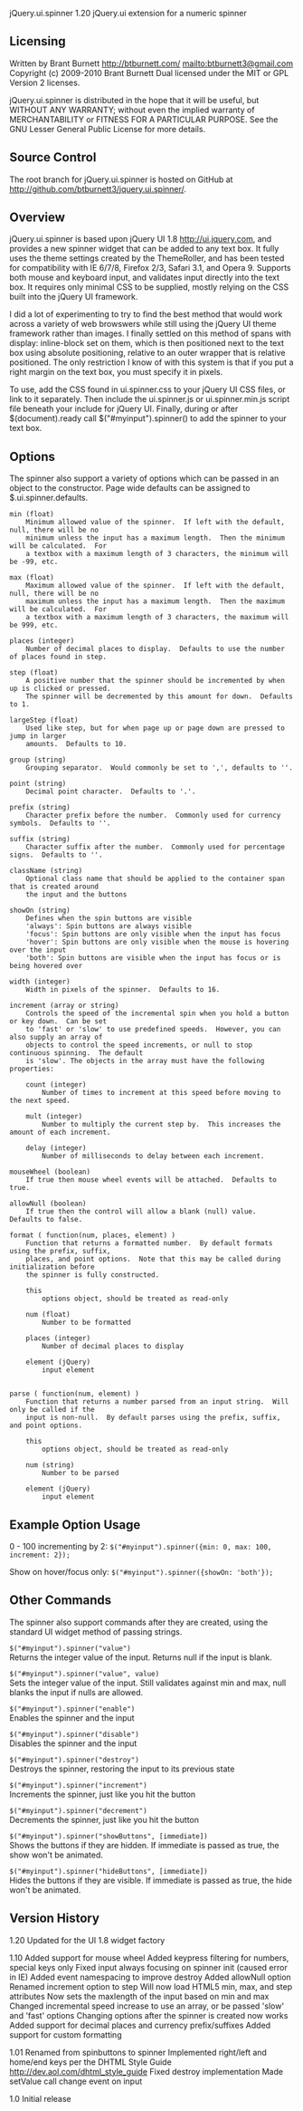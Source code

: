jQuery.ui.spinner 1.20
jQuery.ui extension for a numeric spinner

Licensing
----------

Written by Brant Burnett <http://btburnett.com/> <mailto:btburnett3@gmail.com>
Copyright (c) 2009-2010 Brant Burnett
Dual licensed under the MIT or GPL Version 2 licenses.

jQuery.ui.spinner is distributed in the hope that it will be useful,
but WITHOUT ANY WARRANTY; without even the implied warranty of
MERCHANTABILITY or FITNESS FOR A PARTICULAR PURPOSE.  See the
GNU Lesser General Public License for more details.

Source Control
---------------

The root branch for jQuery.ui.spinner is hosted on GitHub at
<http://github.com/btburnett3/jquery.ui.spinner/>.

Overview
---------

jQuery.ui.spinner is based upon jQuery UI 1.8 <http://ui.jquery.com>, and provides a new
spinner widget that can be added to any text box.  It fully uses the theme settings created by the
ThemeRoller, and has been tested for compatibility with IE 6/7/8, Firefox 2/3, Safari 3.1, and
Opera 9.  Supports both mouse and keyboard input, and validates input directly into the text box.
It requires only minimal CSS to be supplied, mostly relying on the CSS built into the jQuery UI
framework.

I did a lot of experimenting to try to find the best method that would work across a variety of
web browswers while still using the jQuery UI theme framework rather than images.  I finally
settled on this method of spans with display: inline-block set on them, which is then
positioned next to the text box using absolute positioning, relative to an outer wrapper that
is relative positioned.  The only restriction I know of with this system is that if you put
a right margin on the text box, you must specify it in pixels.

To use, add the CSS found in ui.spinner.css to your jQuery UI CSS files, or link to it
separately.  Then include the ui.spinner.js or ui.spinner.min.js script file beneath your
include for jQuery UI.  Finally, during or after $(document).ready call $("#myinput").spinner()
to add the spinner to your text box.

Options
--------

The spinner also support a variety of options which can be passed in an object to the
constructor.  Page wide defaults can be assigned to $.ui.spinner.defaults.

	min (float)
		Minimum allowed value of the spinner.  If left with the default, null, there will be no
		minimum unless the input has a maximum length.  Then the minimum will be calculated.  For
		a textbox with a maximum length of 3 characters, the minimum will be -99, etc.
					
	max (float)
		Maximum allowed value of the spinner.  If left with the default, null, there will be no
		maximum unless the input has a maximum length.  Then the maximum will be calculated.  For
		a textbox with a maximum length of 3 characters, the maximum will be 999, etc.
		
	places (integer)
		Number of decimal places to display.  Defaults to use the number of places found in step.
				
	step (float)
		A positive number that the spinner should be incremented by when up is clicked or pressed.
		The spinner will be decremented by this amount for down.  Defaults to 1.
		
	largeStep (float)
		Used like step, but for when page up or page down are pressed to jump in larger
		amounts.  Defaults to 10.
		
	group (string)
		Grouping separator.  Would commonly be set to ',', defaults to ''.
	
	point (string)
		Decimal point character.  Defaults to '.'.
		
	prefix (string)
		Character prefix before the number.  Commonly used for currency symbols.  Defaults to ''.
		
	suffix (string)
		Character suffix after the number.  Commonly used for percentage signs.  Defaults to ''.
		
	className (string)
		Optional class name that should be applied to the container span that is created around
		the input and the buttons
		
	showOn (string)
		Defines when the spin buttons are visible
		'always': Spin buttons are always visible
		'focus': Spin buttons are only visible when the input has focus
		'hover': Spin buttons are only visible when the mouse is hovering over the input
		'both': Spin buttons are visible when the input has focus or is being hovered over
		
	width (integer)
		Width in pixels of the spinner.  Defaults to 16.
		
	increment (array or string)
		Controls the speed of the incremental spin when you hold a button or key down.  Can be set
		to 'fast' or 'slow' to use predefined speeds.  However, you can also supply an array of
		objects to control the speed increments, or null to stop continuous spinning.  The default
		is 'slow'. The objects in the array must have the following properties:
		
		count (integer)
			Number of times to increment at this speed before moving to the next speed.
		
		mult (integer)
			Number to multiply the current step by.  This increases the amount of each increment.
		
		delay (integer)
			Number of milliseconds to delay between each increment.
		
	mouseWheel (boolean)
		If true then mouse wheel events will be attached.  Defaults to true.
		
	allowNull (boolean)
		If true then the control will allow a blank (null) value.  Defaults to false.
	
	format ( function(num, places, element) )
		Function that returns a formatted number.  By default formats using the prefix, suffix,
		places, and point options.  Note that this may be called during initialization before
		the spinner is fully constructed.
		
		this
			options object, should be treated as read-only
		
		num (float)
			Number to be formatted
		
		places (integer)
			Number of decimal places to display
		
		element (jQuery)
			input element
			
		
	parse ( function(num, element) )
		Function that returns a number parsed from an input string.  Will only be called if the
		input is non-null.  By default parses using the prefix, suffix, and point options.
		
		this
			options object, should be treated as read-only
		
		num (string)
			Number to be parsed
		
		element (jQuery)
			input element
		
Example Option Usage
---------------------

0 - 100 incrementing by 2:
	`$("#myinput").spinner({min: 0, max: 100, increment: 2});`
	
Show on hover/focus only:
	`$("#myinput").spinner({showOn: 'both'});`
	
Other Commands
---------------

The spinner also support commands after they are created, using the standard UI widget method
of passing strings.

`$("#myinput").spinner("value")`  
	Returns the integer value of the input.  Returns null if the input is blank.
	
`$("#myinput").spinner("value", value)`  
	Sets the integer value of the input.  Still validates against min and max, null blanks the
	input if nulls are allowed.
	
`$("#myinput").spinner("enable")`  
	Enables the spinner and the input
	
`$("#myinput").spinner("disable")`  
	Disables the spinner and the input
	
`$("#myinput").spinner("destroy")`  
	Destroys the spinner, restoring the input to its previous state
	
`$("#myinput").spinner("increment")`  
	Increments the spinner, just like you hit the button
	
`$("#myinput").spinner("decrement")`  
	Decrements the spinner, just like you hit the button

`$("#myinput").spinner("showButtons", [immediate])`  
	Shows the buttons if they are hidden.  If immediate is passed as true, the show won't be
	animated.
	
`$("#myinput").spinner("hideButtons", [immediate])`  
	Hides the buttons if they are visible.  If immediate is passed as true, the hide won't be
	animated.
	
Version History
----------------

1.20
	Updated for the UI 1.8 widget factory

1.10
	Added support for mouse wheel
	Added keypress filtering for numbers, special keys only
	Fixed input always focusing on spinner init (caused error in IE)
	Added event namespacing to improve destroy
	Added allowNull option
	Renamed increment option to step
	Will now load HTML5 min, max, and step attributes
	Now sets the maxlength of the input based on min and max
	Changed incremental speed increase to use an array, or be passed 'slow' and 'fast' options
	Changing options after the spinner is created now works
	Added support for decimal places and currency prefix/suffixes
	Added support for custom formatting

1.01
	Renamed from spinbuttons to spinner
	Implemented right/left and home/end keys per the DHTML Style Guide <http://dev.aol.com/dhtml_style_guide>
	Fixed destroy implementation
	Made setValue call change event on input

1.0
	Initial release